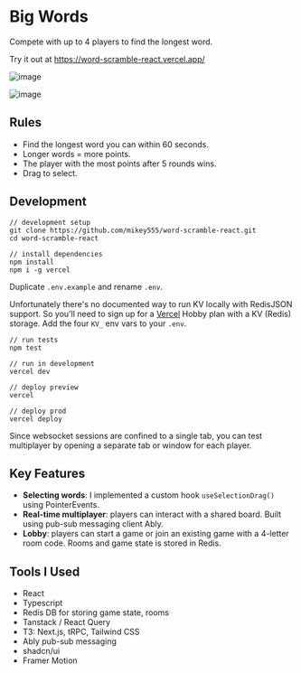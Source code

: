# Big Words

Compete with up to 4 players to find the longest word.

Try it out at https://word-scramble-react.vercel.app/

![image](https://github.com/user-attachments/assets/bff974b6-b4f0-4566-a50a-bb1d2869c88d)

![image](https://github.com/user-attachments/assets/335d82b6-2351-4046-bbb0-fd152fa11e99)

## Rules
<ul>
  <li>Find the longest word you can within 60 seconds.</li>
  <li>Longer words = more points.</li>
  <li>The player with the most points after 5 rounds wins.</li>
  <li>Drag to select.</li>
</ul>

## Development
```
// development setup
git clone https://github.com/mikey555/word-scramble-react.git
cd word-scramble-react

// install dependencies
npm install
npm i -g vercel
```
Duplicate `.env.example` and rename `.env`.

Unfortunately there's no documented way to run KV locally with RedisJSON support.
So you'll need to sign up for a [Vercel](https://vercel.com/) Hobby plan with a KV (Redis) storage. Add the four `KV_` env vars to your `.env`.

```
// run tests
npm test

// run in development
vercel dev

// deploy preview
vercel

// deploy prod
vercel deploy
```
Since websocket sessions are confined to a single tab, you can test multiplayer by opening a separate tab or window for each player.

## Key Features
- **Selecting words**: I implemented a custom hook `useSelectionDrag()` using PointerEvents.
- **Real-time multiplayer**: players can interact with a shared board. Built using pub-sub messaging client Ably.
- **Lobby**: players can start a game or join an existing game with a 4-letter room code. Rooms and game state is stored in Redis.

## Tools I Used
- React
- Typescript
- Redis DB for storing game state, rooms
- Tanstack / React Query
- T3: Next.js, tRPC, Tailwind CSS
- Ably pub-sub messaging
- shadcn/ui
- Framer Motion
